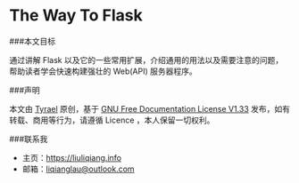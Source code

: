 The Way To Flask
=======

###本文目标

通过讲解 Flask 以及它的一些常用扩展，介绍通用的用法以及需要注意的问题，帮助读者学会快速构建强壮的 Web(API) 服务器程序。

###声明

本文由 [Tyrael](https://liuliqiang.info) 原创，基于 [GNU Free Documentation License V1.33](http://www.gnu.org/licenses/fdl.html) 发布，如有转载、商用等行为，请遵循 Licence ，本人保留一切权利。

###联系我

- 主页：https://liuliqiang.info
- 邮箱：liqianglau@outlook.com

